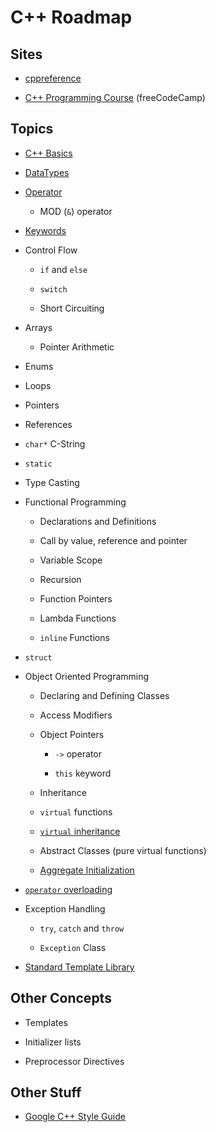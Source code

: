 # C++ Roadmap

## Sites

- [cppreference](https://en.cppreference.com/w/)

- [C++ Programming Course](https://www.youtube.com/watch?v=8jLOx1hD3_o) (freeCodeCamp)

## Topics

- [C++ Basics](https://github.com/millionhz/cplusplus-notes)

- [DataTypes](https://docs.oracle.com/cd/E19253-01/817-6223/chp-typeopexpr-2/index.html)

- [Operator](https://github.com/millionhz/cplusplus-notes#operators)

  - MOD (`&`) operator

- [Keywords](https://en.cppreference.com/w/cpp/keyword)

- Control Flow

  - `if` and `else`

  - `switch`

  - Short Circuiting

- Arrays

  - Pointer Arithmetic

- Enums

- Loops

- Pointers

- References

- `char*` C-String

- `static`

- Type Casting

- Functional Programming

  - Declarations and Definitions

  - Call by value, reference and pointer

  - Variable Scope

  - Recursion

  - Function Pointers

  - Lambda Functions

  - `inline` Functions

- `struct`

- Object Oriented Programming

  - Declaring and Defining Classes

  - Access Modifiers

  - Object Pointers

    - `->` operator

    - `this` keyword

  - Inheritance

  - `virtual` functions

  - [`virtual` inheritance](https://www.cprogramming.com/tutorial/virtual_inheritance.html)

  - Abstract Classes (pure virtual functions)

  - [Aggregate Initialization](https://docs.microsoft.com/en-us/cpp/cpp/initializing-classes-and-structs-without-constructors-cpp?view=msvc-170)

- [`operator` overloading](https://docs.microsoft.com/en-us/cpp/cpp/operator-overloading?view=msvc-170)

- Exception Handling

  - `try`, `catch` and `throw`

  - `Exception` Class

- [Standard Template Library](https://en.cppreference.com/w/cpp/container)

## Other Concepts

- Templates

- Initializer lists

- Preprocessor Directives

## Other Stuff

- [Google C++ Style Guide](https://google.github.io/styleguide/cppguide.html)
